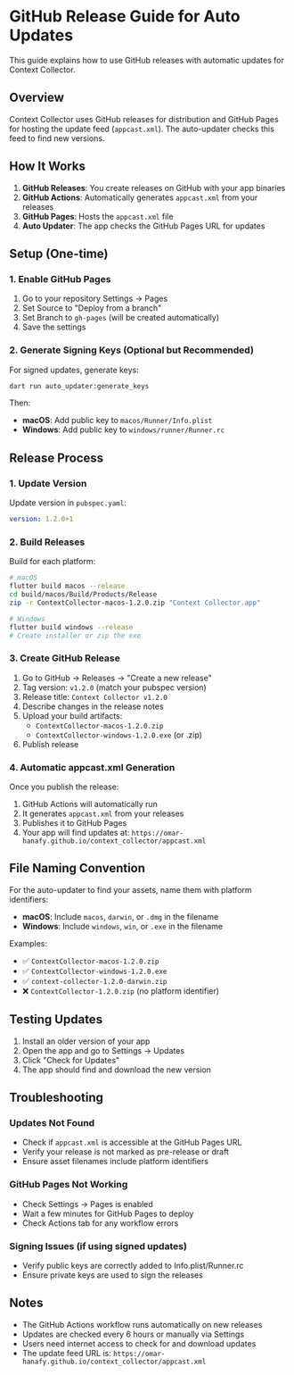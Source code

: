 # GitHub Release Guide for Auto Updates

This guide explains how to use GitHub releases with automatic updates for Context Collector.

## Overview

Context Collector uses GitHub releases for distribution and GitHub Pages for hosting the update feed (`appcast.xml`). The auto-updater checks this feed to find new versions.

## How It Works

1. **GitHub Releases**: You create releases on GitHub with your app binaries
2. **GitHub Actions**: Automatically generates `appcast.xml` from your releases
3. **GitHub Pages**: Hosts the `appcast.xml` file
4. **Auto Updater**: The app checks the GitHub Pages URL for updates

## Setup (One-time)

### 1. Enable GitHub Pages

1. Go to your repository Settings → Pages
2. Set Source to "Deploy from a branch"
3. Set Branch to `gh-pages` (will be created automatically)
4. Save the settings

### 2. Generate Signing Keys (Optional but Recommended)

For signed updates, generate keys:

```bash
dart run auto_updater:generate_keys
```

Then:
- **macOS**: Add public key to `macos/Runner/Info.plist`
- **Windows**: Add public key to `windows/runner/Runner.rc`

## Release Process

### 1. Update Version

Update version in `pubspec.yaml`:
```yaml
version: 1.2.0+1
```

### 2. Build Releases

Build for each platform:

```bash
# macOS
flutter build macos --release
cd build/macos/Build/Products/Release
zip -r ContextCollector-macos-1.2.0.zip "Context Collector.app"

# Windows
flutter build windows --release
# Create installer or zip the exe
```

### 3. Create GitHub Release

1. Go to GitHub → Releases → "Create a new release"
2. Tag version: `v1.2.0` (match your pubspec version)
3. Release title: `Context Collector v1.2.0`
4. Describe changes in the release notes
5. Upload your build artifacts:
   - `ContextCollector-macos-1.2.0.zip`
   - `ContextCollector-windows-1.2.0.exe` (or .zip)
6. Publish release

### 4. Automatic appcast.xml Generation

Once you publish the release:
1. GitHub Actions will automatically run
2. It generates `appcast.xml` from your releases
3. Publishes it to GitHub Pages
4. Your app will find updates at: `https://omar-hanafy.github.io/context_collector/appcast.xml`

## File Naming Convention

For the auto-updater to find your assets, name them with platform identifiers:

- **macOS**: Include `macos`, `darwin`, or `.dmg` in the filename
- **Windows**: Include `windows`, `win`, or `.exe` in the filename

Examples:
- ✅ `ContextCollector-macos-1.2.0.zip`
- ✅ `ContextCollector-windows-1.2.0.exe`
- ✅ `context-collector-1.2.0-darwin.zip`
- ❌ `ContextCollector-1.2.0.zip` (no platform identifier)

## Testing Updates

1. Install an older version of your app
2. Open the app and go to Settings → Updates
3. Click "Check for Updates"
4. The app should find and download the new version

## Troubleshooting

### Updates Not Found
- Check if `appcast.xml` is accessible at the GitHub Pages URL
- Verify your release is not marked as pre-release or draft
- Ensure asset filenames include platform identifiers

### GitHub Pages Not Working
- Check Settings → Pages is enabled
- Wait a few minutes for GitHub Pages to deploy
- Check Actions tab for any workflow errors

### Signing Issues (if using signed updates)
- Verify public keys are correctly added to Info.plist/Runner.rc
- Ensure private keys are used to sign the releases

## Notes

- The GitHub Actions workflow runs automatically on new releases
- Updates are checked every 6 hours or manually via Settings
- Users need internet access to check for and download updates
- The update feed URL is: `https://omar-hanafy.github.io/context_collector/appcast.xml`
